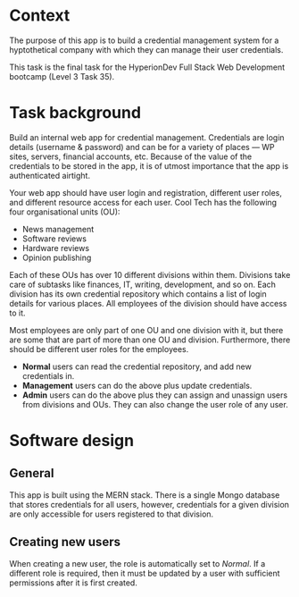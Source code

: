 # Context
The purpose of this app is to build a credential management system for a hyptothetical company with which they can manage their user credentials.

This task is the final task for the HyperionDev Full Stack Web Development bootcamp (Level 3 Task 35).

# Task background
Build an internal web app for credential management. Credentials are login details (username & password) and can be for a variety of places — WP sites, servers, financial accounts, etc. Because of the value of the credentials to be stored in the app, it is of utmost importance that the app is authenticated airtight.

Your web app should have user login and registration, different user roles, and different resource access for each user. Cool Tech has the following four organisational units (OU):
- News management
- Software reviews
- Hardware reviews
- Opinion publishing

Each of these OUs has over 10 different divisions within them. Divisions take care of subtasks like finances, IT, writing, development, and so on. Each division has its own credential repository which contains a list of login details for various places. All employees of the division should have access to it.

Most employees are only part of one OU and one division with it, but there are some that are part of more than one OU and division. Furthermore, there should be different user roles for the employees.
- **Normal** users can read the credential repository, and add new credentials in.
- **Management** users can do the above plus update credentials.
- **Admin** users can do the above plus they can assign and unassign users from divisions and OUs. They can also change the user role of any user.

# Software design
## General
This app is built using the MERN stack. There is a single Mongo database that stores credentials for all users, however, credentials for a given division are only accessible for users registered to that division.

## Creating new users
When creating a new user, the role is automatically set to *Normal*. If a different role is required, then it must be updated by a user with sufficient permissions after it is first created.